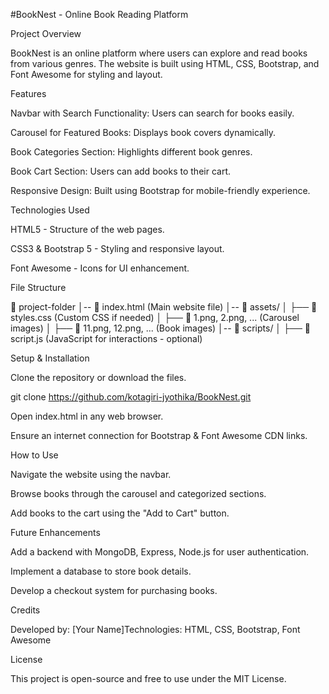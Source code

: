 #BookNest - Online Book Reading Platform

Project Overview

BookNest is an online platform where users can explore and read books from various genres. The website is built using HTML, CSS, Bootstrap, and Font Awesome for styling and layout.

Features

Navbar with Search Functionality: Users can search for books easily.

Carousel for Featured Books: Displays book covers dynamically.

Book Categories Section: Highlights different book genres.

Book Cart Section: Users can add books to their cart.

Responsive Design: Built using Bootstrap for mobile-friendly experience.

Technologies Used

HTML5 - Structure of the web pages.

CSS3 & Bootstrap 5 - Styling and responsive layout.

Font Awesome - Icons for UI enhancement.

File Structure

📂 project-folder
│-- 📜 index.html (Main website file)
│-- 📂 assets/
│   ├── 📜 styles.css (Custom CSS if needed)
│   ├── 📜 1.png, 2.png, ... (Carousel images)
│   ├── 📜 11.png, 12.png, ... (Book images)
│-- 📂 scripts/
│   ├── 📜 script.js (JavaScript for interactions - optional)

Setup & Installation

Clone the repository or download the files.

git clone https://github.com/kotagiri-jyothika/BookNest.git

Open index.html in any web browser.

Ensure an internet connection for Bootstrap & Font Awesome CDN links.

How to Use

Navigate the website using the navbar.

Browse books through the carousel and categorized sections.

Add books to the cart using the "Add to Cart" button.

Future Enhancements

Add a backend with MongoDB, Express, Node.js for user authentication.

Implement a database to store book details.

Develop a checkout system for purchasing books.

Credits

Developed by: [Your Name]Technologies: HTML, CSS, Bootstrap, Font Awesome

License

This project is open-source and free to use under the MIT License.
